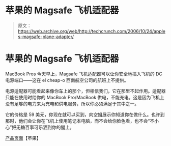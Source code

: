 # 苹果的 Magsafe 飞机适配器

> 原文：<https://web.archive.org/web/http://techcrunch.com/2006/10/24/apples-magsafe-plane-adapter/>

# 苹果的 Magsafe 飞机适配器

 MacBook Pros 今天早上，Magsafe 飞机适配器可以让你安全地插入飞机的 DC 电源端口——这在 el cheap-o 西南航空公司的航班上不提供。

电源适配器可能看起来像你车上的那个，但相信我们，它在那里不起作用。适配器只能在使用时给你的 MacBook Pro/MacBook 供电，不能充电。这是因为飞机上没有足够的电力来为充电和供电服务，所以你必须满足于其中之一。

它的价格是 59 美元，你现在就可以买到，向空姐展示你知道你在做什么。也许到那时，他们会让你在飞机上使用笔记本电脑，而不会给你脸色看，也不会“不小心”把无糖百事可乐洒到你的腿上。

[产品页面](https://web.archive.org/web/20201124155843/http://store.apple.com/1-800-MY-APPLE/WebObjects/AppleStore.woa/wo/1.RSLID?mco=A2AF143F&nplm=MA598Z%2FA)【苹果】